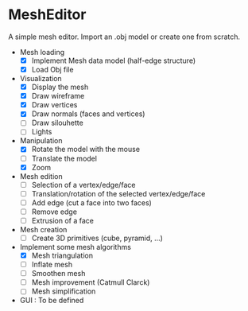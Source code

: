 # MeshEditor
A simple mesh editor. Import an .obj model or create one from scratch.

- Mesh loading
  - [x] Implement Mesh data model (half-edge structure)
  - [x] Load Obj file

- Visualization
  - [x] Display the mesh 
  - [x] Draw wireframe
  - [x] Draw vertices
  - [x] Draw normals (faces and vertices)
  - [ ] Draw silouhette
  - [ ] Lights

- Manipulation
  - [x] Rotate the model with the mouse
  - [ ] Translate the model
  - [x] Zoom

- Mesh edition  
  - [ ] Selection of a vertex/edge/face
  - [ ] Translation/rotation of the selected vertex/edge/face
  - [ ] Add edge (cut a face into two faces)
  - [ ] Remove edge
  - [ ] Extrusion of a face

- Mesh creation
  - [ ] Create 3D primitives (cube, pyramid, ...)

- Implement some mesh algorithms
  - [x] Mesh triangulation
  - [ ] Inflate mesh
  - [ ] Smoothen mesh
  - [ ] Mesh improvement (Catmull Clarck)
  - [ ] Mesh simplification

- GUI : To be defined
